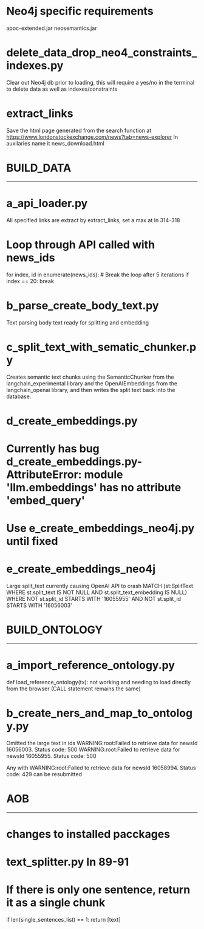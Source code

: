 # Neo4j specific requirements
apoc-extended.jar
neosemantics.jar

# delete_data_drop_neo4_constraints_indexes.py
Clear out Neo4j db prior to loading, this will require a yes/no in the terminal to
delete data as well as indexes/constraints

# extract_links
Save the html page generated from the search function at https://www.londonstockexchange.com/news?tab=news-explorer
In auxilaries
name it news_download.html



# BUILD_DATA
------------

# a_api_loader.py
All specified links are extract by extract_links, set a max at ln 314-318

# Loop through API called with news_ids
for index, id in enumerate(news_ids):
    # Break the loop after 5 iterations
    if index == 20:
        break


# b_parse_create_body_text.py
Text parsing body text ready for splitting and embedding


# c_split_text_with_sematic_chunker.py

Creates semantic text chunks using the SemanticChunker from the langchain_experimental library
and the OpenAIEmbeddings from the langchain_openai library, and then writes
the split text back into the database.


# d_create_embeddings.py
# Currently has bug d_create_embeddings.py- AttributeError: module 'llm.embeddings' has no attribute 'embed_query'
# Use e_create_embeddings_neo4j.py until fixed


# e_create_embeddings_neo4j
Large split_text currently causing OpenAI API to crash
MATCH (st:SplitText WHERE st.split_text IS NOT NULL AND st.split_text_embedding IS NULL)
WHERE NOT st.split_id STARTS WITH '16055955'
AND NOT st.split_id STARTS WITH '16056003'



# BUILD_ONTOLOGY
----------------

# a_import_reference_ontology.py
def load_reference_ontology(tx): not working and needing to load directly from the browser (CALL statement remains the same)


# b_create_ners_and_map_to_ontology.py
Omitted the large text in ids
WARNING:root:Failed to retrieve data for newsId 16056003. Status code: 500
WARNING:root:Failed to retrieve data for newsId 16055955. Status code: 500

Any with WARNING:root:Failed to retrieve data for newsId 16058994. Status code: 429 can be resubmitted


# AOB
-----

# changes to installed pacckages
# text_splitter.py ln 89-91
# If there is only one sentence, return it as a single chunk
if len(single_sentences_list) == 1:
    return [text]
